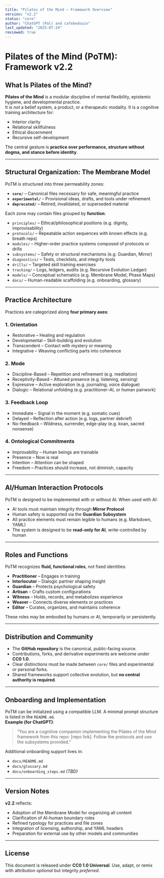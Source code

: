 ```yaml
---
title: "Pilates of the Mind – Framework Overview"
version: "v2.2"
status: "core"
author: "ChatGPT (Pal) and cafebedouin"
last_updated: "2025-07-24"
reviewed: true
---
```


# Pilates of the Mind (PoTM): Framework v2.2

## What Is Pilates of the Mind?

**Pilates of the Mind** is a modular discipline of mental flexibility, epistemic hygiene, and developmental practice.  
It is *not* a belief system, a product, or a therapeutic modality. It is a cognitive training architecture for:

- Interior clarity  
- Relational skillfulness  
- Ethical discernment  
- Recursive self-development

The central gesture is **practice over performance, structure without dogma, and stance before identity**.

---

## Structural Organization: The Membrane Model

PoTM is structured into three permeability zones:

- **`core/`** – Canonical files necessary for safe, meaningful practice
- **`experimental/`** – Provisional ideas, drafts, and tools under refinement
- **`deprecated/`** – Retired, invalidated, or superseded material

Each zone may contain files grouped by **function**:

- `principles/` – Ethical/philosophical positions (e.g. dignity, improvisability)
- `protocols/` – Repeatable action sequences with known effects (e.g. breath reps)
- `modules/` – Higher-order practice systems composed of protocols or drills
- `subsystems/` – Safety or structural mechanisms (e.g. Guardian, Mirror)
- `diagnostics/` – Tests, checklists, and integrity tools
- `drills/` – Targeted skill training exercises
- `tracking/` – Logs, ledgers, audits (e.g. Recursive Evolution Ledger)
- `models/` – Conceptual schematics (e.g. Membrane Model, Phase Maps)
- `docs/` – Human-readable scaffolding (e.g. onboarding, glossary)

---

## Practice Architecture

Practices are categorized along **four primary axes**:

### 1. **Orientation**
- Restorative – Healing and regulation
- Developmental – Skill-building and evolution
- Transcendent – Contact with mystery or meaning
- Integrative – Weaving conflicting parts into coherence

### 2. **Mode**
- Discipline-Based – Repetition and refinement (e.g. meditation)
- Receptivity-Based – Attuned presence (e.g. listening, sensing)
- Expressive – Active exploration (e.g. journaling, voice dialogue)
- Dialogic – Relational unfolding (e.g. practitioner–AI, or human pairwork)

### 3. **Feedback Loop**
- Immediate – Signal in the moment (e.g. somatic cues)
- Delayed – Reflection after action (e.g. logs, partner debrief)
- No-feedback – Wildness, surrender, edge-play (e.g. koan, sacred nonsense)

### 4. **Ontological Commitments**
- Improvability – Human beings are trainable
- Presence – Now is real
- Intention – Attention can be shaped
- Freedom – Practices should increase, not diminish, capacity

---

## AI/Human Interaction Protocols

PoTM is designed to be implemented with or without AI. When used with AI:

- AI tools must maintain integrity through **Mirror Protocol**  
- Human safety is supported via the **Guardian Subsystem**  
- All practice elements must remain legible to humans (e.g. Markdown, YAML)  
- The system is designed to be **read-only for AI**, write-controlled by human

---

## Roles and Functions

PoTM recognizes **fluid, functional roles**, not fixed identities:

- **Practitioner** – Engages in training  
- **Interlocutor** – Dialogic partner shaping insight  
- **Guardian** – Protects psychological safety  
- **Artisan** – Crafts custom configurations  
- **Witness** – Holds, records, and metabolizes experience  
- **Weaver** – Connects diverse elements or practices  
- **Editor** – Curates, organizes, and maintains coherence

These roles may be embodied by humans or AI, temporarily or persistently.

---

## Distribution and Community

- The **GitHub repository** is the canonical, public-facing source.
- Contributions, forks, and derivative experiments are welcome under **CC0 1.0**.
- Clear distinctions must be made between `core/` files and experimental or personal forks.
- Shared frameworks support collective evolution, but **no central authority is required**.

---

## Onboarding and Implementation

PoTM can be initialized using a compatible LLM. A minimal prompt structure is listed in the `README.md`.  
**Example (for ChatGPT)**:

> “You are a cognitive companion implementing the Pilates of the Mind framework from this repo: [repo link]. Follow the protocols and use the subsystems provided.”

Additional onboarding support lives in:
- `docs/README.md`
- `docs/glossary.md`
- `docs/onboarding_steps.md` *(TBD)*

---

## Version Notes

**v2.2** reflects:
- Adoption of the Membrane Model for organizing all content  
- Clarification of AI-human boundary roles  
- Refined typology for practices and file zones  
- Integration of licensing, authorship, and YAML headers  
- Preparation for external use by other models and communities

---

## License

This document is released under **CC0 1.0 Universal**. Use, adapt, or remix with attribution *optional* but integrity *preferred*.

